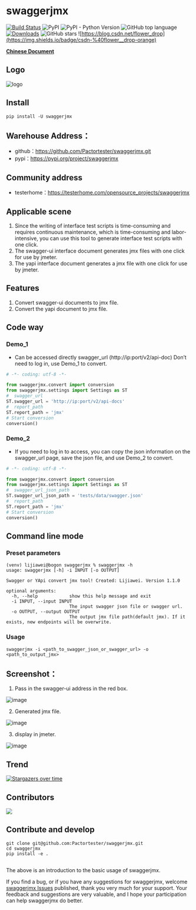 # swaggerjmx
[![Build Status](https://travis-ci.com/Pactortester/swaggerjmx.svg?branch=master)](https://travis-ci.com/Pactortester/swaggerjmx) ![PyPI](https://img.shields.io/pypi/v/swaggerjmx) ![PyPI - Python Version](https://img.shields.io/pypi/pyversions/swaggerjmx) ![GitHub top language](https://img.shields.io/github/languages/top/Pactortester/swaggerjmx) [![Downloads](https://static.pepy.tech/personalized-badge/swaggerjmx?period=total&units=international_system&left_color=grey&right_color=brightgreen&left_text=downloads/total)](https://pepy.tech/project/swaggerjmx) ![GitHub stars](https://img.shields.io/github/stars/Pactortester/swaggerjmx?style=social) ![https://blog.csdn.net/flower_drop](https://img.shields.io/badge/csdn-%40flower__drop-orange)

**[Chinese Document](./README.md)**

## Logo

![logo](https://files.mdnice.com/user/17535/09daca64-e43e-44fa-af31-d785a75a9194.png)


## Install

```shell
pip install -U swaggerjmx
```

##  Warehouse Address：


- github：https://github.com/Pactortester/swaggerjmx.git
- pypi：https://pypi.org/project/swaggerjmx


## Community address


- testerhome：https://testerhome.com/opensource_projects/swaggerjmx


## Applicable scene

1. Since the writing of interface test scripts is time-consuming and requires continuous maintenance, which is time-consuming and labor-intensive, you can use this tool to generate interface test scripts with one click.
2. The swagger-ui interface document generates jmx files with one click for use by jmeter.
3. The yapi interface document generates a jmx file with one click for use by jmeter.

## Features

1. Convert swagger-ui documents to jmx file.
2. Convert the yapi document to jmx file.

## Code way
### Demo_1
- Can be accessed directly swagger_url (http://ip:port/v2/api-doc) Don’t need to log in, use Demo_1 to convert.

```python
# -*- coding: utf-8 -*-

from swaggerjmx.convert import conversion
from swaggerjmx.settings import Settings as ST
#  swagger_url
ST.swagger_url = 'http://ip:port/v2/api-docs'
#  report_path
ST.report_path = 'jmx'
# Start conversion
conversion()

```


### Demo_2
- If you need to log in to access, you can copy the json information on the swagger_url page, save the json file, and use Demo_2 to convert.

```python
# -*- coding: utf-8 -*-

from swaggerjmx.convert import conversion
from swaggerjmx.settings import Settings as ST
#  swagger_url_json_path 
ST.swagger_url_json_path = 'tests/data/swagger.json'
#  report_path
ST.report_path = 'jmx'
# Start conversion
conversion()

```

## Command line mode
### Preset parameters
```shell
(venv) lijiawei@bogon swaggerjmx % swaggerjmx -h
usage: swaggerjmx [-h] -i INPUT [-o OUTPUT]

Swagger or YApi convert jmx tool! Created: Lijiawei. Version 1.1.0

optional arguments:
  -h, --help            show this help message and exit
  -i INPUT, --input INPUT
                        The input swagger json file or swagger url.
  -o OUTPUT, --output OUTPUT
                        The output jmx file path(default jmx). If it exists, new endpoints will be overwrite.
```
### Usage
```shell
swaggerjmx -i <path_to_swagger_json_or_swagger_url> -o <path_to_output_jmx>
```
## Screenshot：

1. Pass in the swagger-ui address in the red box.

![image](https://user-images.githubusercontent.com/29191106/88256748-a58d3900-ccee-11ea-8960-b16ed18c34c6.png)

2. Generated jmx file.

![image](https://user-images.githubusercontent.com/29191106/88256097-de2c1300-ccec-11ea-80cb-4a2ed6e8c4e0.png)

3. display in jmeter.

![image](https://user-images.githubusercontent.com/29191106/88256407-d91b9380-cced-11ea-910b-cafaec9ae158.png)

## Trend

[![Stargazers over time](https://starchart.cc/Pactortester/swaggerjmx.svg)](https://starchart.cc/Pactortester/swaggerjmx)

## Contributors

<a href="https://github.com/Pactortester/swaggerjmx/graphs/contributors">
  <img src="https://contrib.rocks/image?repo=Pactortester/swaggerjmx" />
</a>

## Contribute and develop

```shell
git clone git@github.com:Pactortester/swaggerjmx.git
cd swaggerjmx
pip install -e .
```
## 

The above is an introduction to the basic usage of swaggerjmx.

If you find a bug, or if you have any suggestions for swaggerjmx, welcome [swaggerjmx Issues](https://github.com/Pactortester/swaggerjmx/issues) published, thank you very much for your support. Your feedback and suggestions are very valuable, and I hope your participation can help swaggerjmx do better.
